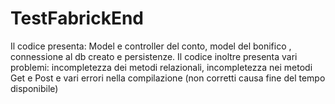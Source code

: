 # TestFabrickEnd

Il codice presenta: 
Model e controller del conto, model del bonifico , connessione al db creato e persistenze.
Il codice inoltre presenta vari problemi:
incompletezza dei metodi relazionali, incompletezza nei metodi Get e Post e vari errori nella compilazione (non corretti causa fine del tempo disponibile)

